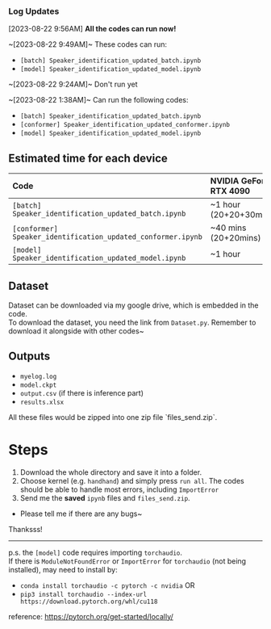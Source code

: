 ### Log Updates
[2023-08-22 9:56AM]
**All the codes can run now!**

~[2023-08-22 9:49AM]~
These codes can run:
* `[batch] Speaker_identification_updated_batch.ipynb`
* `[model] Speaker_identification_updated_model.ipynb`

~[2023-08-22 9:24AM]~
Don't run yet

~[2023-08-22 1:38AM]~
Can run the following codes:
* `[batch] Speaker_identification_updated_batch.ipynb`
* `[conformer] Speaker_identification_updated_conformer.ipynb`
* `[model] Speaker_identification_updated_model.ipynb`

## Estimated time for each device
| Code | NVIDIA GeForce RTX 4090 | Google Colab <br>(Tesla T4) | M1 (MPS) |
| :- | :- | :- | :- |
| `[batch] Speaker_identification_updated_batch.ipynb` | ~1 hour<br>(20+20+30mins) | ~5 hours<br>(60+90+150mins) | ~3 hours<br>(40+60+120mins) |
| `[conformer] Speaker_identification_updated_conformer.ipynb` | ~40 mins<br>(20+20mins) | ~2 hours | ~1 hour |
| `[model] Speaker_identification_updated_model.ipynb` | ~1 hour | ~3 hours | ~2 hours |

## Dataset
Dataset can be downloaded via my google drive, which is embedded in the code.<br>
To download the dataset, you need the link from `Dataset.py`.  Remember to download it alongside with other codes~

## Outputs
* `myelog.log`
* `model.ckpt`
* `output.csv` (if there is inference part)
* `results.xlsx`
<p>
All these files would be zipped into one zip file `files_send.zip`.

# Steps
1. Download the whole directory and save it into a folder.
2. Choose kernel (e.g. `handhand`) and simply press `run all`.  The codes should be able to handle most errors, including `ImportError`
3. Send me the **saved** `ipynb` files and `files_send.zip`.
* Please tell me if there are any bugs~

Thanksss!
<p><p><p>

***

p.s. the `[model]` code requires importing `torchaudio`.<br>
If there is `ModuleNotFoundError` or `ImportError` for `torchaudio` (not being installed), may need to install by:
* `conda install torchaudio -c pytorch -c nvidia` OR
* `pip3 install torchaudio --index-url https://download.pytorch.org/whl/cu118`

reference: https://pytorch.org/get-started/locally/
